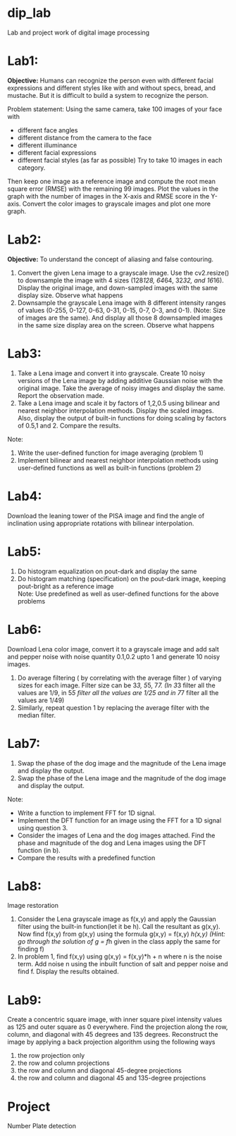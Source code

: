 # dip_lab
Lab and project work of digital image processing

# Lab1:

**Objective:** Humans can recognize the person even with different facial expressions and different styles like with and without specs, bread, and mustache. But it is difficult to build a system to recognize the person.

Problem statement:
Using the same camera, take 100 images of your face with  
* different face angles
* different distance from the camera to the face
* different illuminance 
*  different facial expressions
* different facial styles (as far as possible)
Try to take 10 images in each category. 

Then keep one image as a reference image and compute the root mean square error (RMSE) with the remaining 99 images. Plot the values in the graph with the number of images in the X-axis and RMSE score in the Y-axis. Convert the color images to grayscale images and plot one more graph.

# Lab2:

**Objective:** To understand the concept of aliasing and false contouring.

1. Convert the given Lena image to a grayscale image. Use the cv2.resize() to downsample the image with 4 sizes  (128*128, 64*64, 32*32, and 16*16).  Display  the original image, and down-sampled images with the same display size. Observe what happens
2. Downsample the grayscale Lena image with  8 different intensity ranges of values (0-255, 0-127, 0-63, 0-31, 0-15, 0-7, 0-3, and 0-1). (Note: Size of images are the same). And display all those 8 downsampled images  in the same size display area on the screen. Observe what happens


# Lab3:
1. Take a Lena image and convert it into grayscale. Create 10 noisy versions of the Lena image by adding additive Gaussian noise with the original image. Take the average of noisy images and display the same. Report the observation made.
2. Take a Lena image and scale it by factors of 1,2,0.5 using bilinear and nearest neighbor interpolation methods. Display the scaled images. Also, display the output of built-in functions for doing scaling by factors of 0.5,1 and 2. Compare the results.

Note: 
1. Write the user-defined function for image averaging (problem 1)
2. Implement bilinear and nearest neighbor interpolation methods using user-defined functions as well as built-in functions  (problem 2)


# Lab4:
Download the leaning tower of the PISA image and find the angle of inclination using appropriate rotations with bilinear interpolation.

# Lab5:
1. Do histogram equalization on pout-dark and display the same
2. Do histogram matching (specification) on the pout-dark image, keeping pout-bright as a reference image<br>
Note: Use predefined as well as user-defined functions for the above problems

# Lab6: 
Download Lena color image, convert it to a grayscale image and add salt and  pepper noise with noise quantity 0.1,0.2 upto 1 and generate 10 noisy images.

1. Do average filtering ( by correlating with the average filter ) of varying sizes for each image. Filter size can be 3*3, 5*5, 7*7. (In 3*3 filter all the values are 1/9, in 5*5 filter all the values are 1/25 and in 7*7 filter all the values are 1/49)
2. Similarly, repeat question 1 by replacing the average filter with the median filter.

# Lab7:
1. Swap the phase of the dog image and the magnitude of the Lena image and display the output.
2. Swap the phase of the Lena image and the magnitude of the dog image and display the output.

Note:
* Write a function to implement FFT for 1D signal.
* Implement the DFT function for an image using the FFT for a 1D signal using question 3.
* Consider the images of Lena and the dog images attached. Find the phase and magnitude of the dog and Lena images using the DFT function (in b).
* Compare the results with a predefined function

# Lab8: 
Image restoration
1. Consider the Lena grayscale image as f(x,y) and apply the Gaussian filter using the built-in function(let it be h). Call the resultant as g(x,y). Now find f(x,y) from g(x,y) using the formula g(x,y) = f(x,y) *h(x,y) (Hint: go through the solution of g = f*h given in the class apply the same for finding f)
2. In problem 1, find f(x,y) using g(x,y) = f(x,y)*h + n where n is the noise term. Add noise n using the inbuilt function of salt and pepper noise and find f. Display the results obtained.

# Lab9:
Create a concentric square image, with inner square pixel intensity values as 125 and outer square as 0 everywhere. Find the projection along the row, column, and diagonal with 45 degrees and 135 degrees. Reconstruct the image by applying a back projection algorithm using the following ways
1. the row projection only 
2. the row and column projections 
3. the row and column and diagonal 45-degree projections 
4. the row and column and diagonal 45 and 135-degree projections

# Project
Number Plate detection

